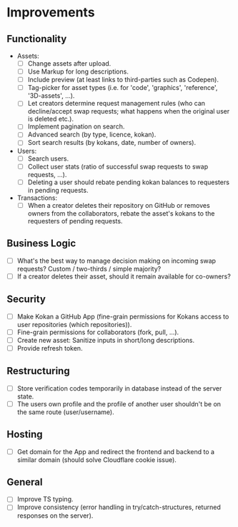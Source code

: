 # Improvements

## Functionality

- Assets:
  - [ ] Change assets after upload.
  - [ ] Use Markup for long descriptions.
  - [ ] Include preview (at least links to third-parties such as Codepen).
  - [ ] Tag-picker for asset types (i.e. for 'code', 'graphics', 'reference', '3D-assets', ...).
  - [ ] Let creators determine request management rules (who can decline/accept swap requests; what happens when the original user is deleted etc.).
  - [ ] Implement pagination on search.
  - [ ] Advanced search (by type, licence, kokan).
  - [ ] Sort search results (by kokans, date, number of owners).
- Users:
  - [ ] Search users.
  - [ ] Collect user stats (ratio of successful swap requests to swap requests, ...).
  - [ ] Deleting a user should rebate pending kokan balances to requesters in pending requests.
- Transactions:
  - [ ] When a creator deletes their repository on GitHub or removes owners from the collaborators, rebate the asset's kokans to the requesters of pending requests.

## Business Logic

- [ ] What's the best way to manage decision making on incoming swap requests? Custom / two-thirds / simple majority?
- [ ] If a creator deletes their asset, should it remain available for co-owners?

## Security

- [ ] Make Kokan a GitHub App (fine-grain permissions for Kokans access to user repositories (which repositories)).
- [ ] Fine-grain permissions for collaborators (fork, pull, ...).
- [ ] Create new asset: Sanitize inputs in short/long descriptions.
- [ ] Provide refresh token.

## Restructuring

- [ ] Store verification codes temporarily in database instead of the server state.
- [ ] The users own profile and the profile of another user shouldn't be on the same route (user/username).

## Hosting

- [ ] Get domain for the App and redirect the frontend and backend to a similar domain (should solve Cloudflare cookie issue).

## General

- [ ] Improve TS typing.
- [ ] Improve consistency (error handling in try/catch-structures, returned responses on the server).
